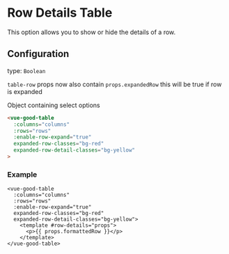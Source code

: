 # Row Details Table

This option allows you to show or hide the details of a row.

## Configuration 

type: `Boolean`

`table-row` props now also contain `props.expandedRow` this will be true if row is expanded

Object containing select options
```html
<vue-good-table
  :columns="columns"
  :rows="rows"
  :enable-row-expand="true"
  expanded-row-classes="bg-red"
  expanded-row-detail-classes="bg-yellow"
>
```

### Example
```vue
<vue-good-table
  :columns="columns"
  :rows="rows"
  :enable-row-expand="true"
  expanded-row-classes="bg-red"
  expanded-row-detail-classes="bg-yellow">
    <template #row-details="props">
      <p>{{ props.formattedRow }}</p>
    </template>
</vue-good-table>
```
